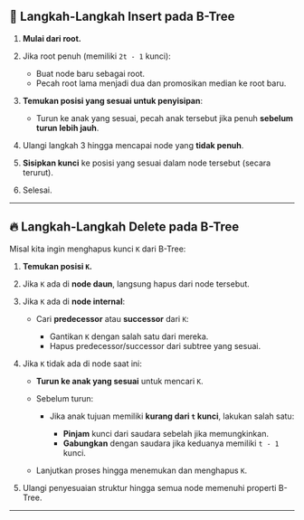 ## 🌳 **Langkah-Langkah Insert pada B-Tree**

1. **Mulai dari root.**
2. Jika root penuh (memiliki `2t - 1` kunci):

   * Buat node baru sebagai root.
   * Pecah root lama menjadi dua dan promosikan median ke root baru.
3. **Temukan posisi yang sesuai untuk penyisipan**:

   * Turun ke anak yang sesuai, pecah anak tersebut jika penuh **sebelum turun lebih jauh**.
4. Ulangi langkah 3 hingga mencapai node yang **tidak penuh**.
5. **Sisipkan kunci** ke posisi yang sesuai dalam node tersebut (secara terurut).
6. Selesai.

---

## 🔥 **Langkah-Langkah Delete pada B-Tree**

Misal kita ingin menghapus kunci `K` dari B-Tree:

1. **Temukan posisi `K`.**
2. Jika `K` ada di **node daun**, langsung hapus dari node tersebut.
3. Jika `K` ada di **node internal**:

   * Cari **predecessor** atau **successor** dari `K`:

     * Gantikan `K` dengan salah satu dari mereka.
     * Hapus predecessor/successor dari subtree yang sesuai.
4. Jika `K` tidak ada di node saat ini:

   * **Turun ke anak yang sesuai** untuk mencari `K`.
   * Sebelum turun:

     * Jika anak tujuan memiliki **kurang dari `t` kunci**, lakukan salah satu:

       * **Pinjam** kunci dari saudara sebelah jika memungkinkan.
       * **Gabungkan** dengan saudara jika keduanya memiliki `t - 1` kunci.
   * Lanjutkan proses hingga menemukan dan menghapus `K`.
5. Ulangi penyesuaian struktur hingga semua node memenuhi properti B-Tree.

---